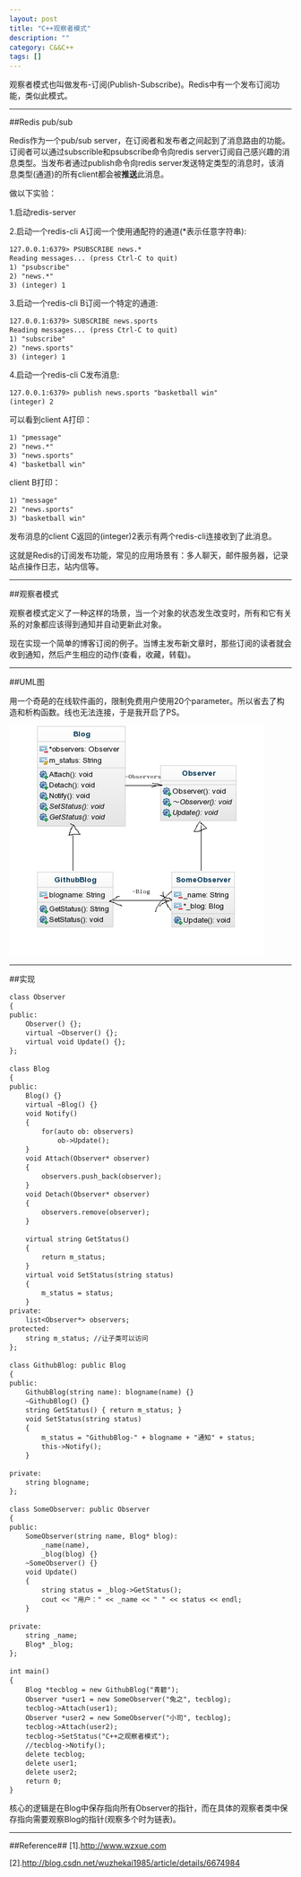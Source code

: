 ```yaml
---
layout: post
title: "C++观察者模式"
description: ""
category: C&&C++
tags: []
---
```


观察者模式也叫做发布-订阅(Publish-Subscribe)。Redis中有一个发布订阅功能，类似此模式。

------------------------------------

##Redis pub/sub

Redis作为一个pub/sub server，在订阅者和发布者之间起到了消息路由的功能。订阅者可以通过subscrible和psubscribe命令向redis server订阅自己感兴趣的消息类型。当发布者通过publish命令向redis server发送特定类型的消息时，该消息类型(通道)的所有client都会被**推送**此消息。

做以下实验：

1.启动redis-server

2.启动一个redis-cli A订阅一个使用通配符的通道(*表示任意字符串):

```
127.0.0.1:6379> PSUBSCRIBE news.* 
Reading messages... (press Ctrl-C to quit)
1) "psubscribe"
2) "news.*"
3) (integer) 1

```

3.启动一个redis-cli B订阅一个特定的通道:

```
127.0.0.1:6379> SUBSCRIBE news.sports
Reading messages... (press Ctrl-C to quit)
1) "subscribe"
2) "news.sports"
3) (integer) 1

```

4.启动一个redis-cli C发布消息:

```
127.0.0.1:6379> publish news.sports "basketball win"
(integer) 2
```

可以看到client A打印：

```
1) "pmessage"
2) "news.*"
3) "news.sports"
4) "basketball win"
```

client B打印：

```
1) "message"
2) "news.sports"
3) "basketball win"
```
发布消息的client C返回的(integer)2表示有两个redis-cli连接收到了此消息。

这就是Redis的订阅发布功能，常见的应用场景有：多人聊天，邮件服务器，记录站点操作日志，站内信等。

-----------------------------------

##观察者模式

观察者模式定义了一种这样的场景，当一个对象的状态发生改变时，所有和它有关系的对象都应该得到通知并自动更新此对象。

现在实现一个简单的博客订阅的例子。当博主发布新文章时，那些订阅的读者就会收到通知，然后产生相应的动作(查看，收藏，转载)。

-------------------------------------

##UML图

用一个奇葩的在线软件画的，限制免费用户使用20个parameter。所以省去了构造和析构函数。线也无法连接，于是我开启了PS。

![图片](/assets/images/observer-1.png)

-------------------------------------

##实现

```
class Observer
{
public:
    Observer() {};
    virtual ~Observer() {};
    virtual void Update() {};
};

class Blog
{
public:
    Blog() {}
    virtual ~Blog() {}
    void Notify()
    {
        for(auto ob: observers)
            ob->Update();
    }
    void Attach(Observer* observer)
    {
        observers.push_back(observer);
    }
    void Detach(Observer* observer)
    {
        observers.remove(observer);
    }
    
    virtual string GetStatus() 
    { 
        return m_status; 
    }
    virtual void SetStatus(string status) 
    { 
        m_status = status; 
    }
private:
    list<Observer*> observers;
protected:
    string m_status; //让子类可以访问
};

class GithubBlog: public Blog
{
public:
    GithubBlog(string name): blogname(name) {}
    ~GithubBlog() {}
    string GetStatus() { return m_status; }
    void SetStatus(string status) 
    { 
        m_status = "GithubBlog-" + blogname + "通知" + status; 
        this->Notify();
    }

private:
    string blogname;
};

class SomeObserver: public Observer
{
public:
    SomeObserver(string name, Blog* blog): 
        _name(name),
        _blog(blog) {}
    ~SomeObserver() {}
    void Update()
    {
        string status = _blog->GetStatus();
        cout << "用户：" << _name << " " << status << endl;
    }

private:
    string _name;
    Blog* _blog;
};

int main()
{
    Blog *tecblog = new GithubBlog("青碧");
    Observer *user1 = new SomeObserver("兔之", tecblog);
    tecblog->Attach(user1);
    Observer *user2 = new SomeObserver("小司", tecblog);
    tecblog->Attach(user2);
    tecblog->SetStatus("C++之观察者模式");
    //tecblog->Notify();
    delete tecblog;
    delete user1;
    delete user2;
    return 0;
}

```
核心的逻辑是在Blog中保存指向所有Observer的指针，而在具体的观察者类中保存指向需要观察Blog的指针(观察多个时为链表)。

------------------------------------

##Reference##
[1].http://www.wzxue.com

[2].http://blog.csdn.net/wuzhekai1985/article/details/6674984
